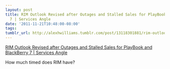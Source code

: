 ```yaml
---
layout: post
title: RIM Outlook Revised after Outages and Stalled Sales for PlayBook and BlackBerry
  7 | Services Angle
date: '2011-11-21T10:48:00-08:00'
tags: 
tumblr_url: http://alexhwilliams.tumblr.com/post/13118301881/rim-outlook-revised-after-outages-and-stalled-sales-for
---
```

<a href="http://servicesangle.com/blog/2011/11/21/rim-outlook-revised-after-outages-and-stalled-sales-for-playbook-and-blackberry-7/">RIM Outlook Revised after Outages and Stalled Sales for PlayBook and BlackBerry 7 | Services Angle</a><br/><p>How much timed does RIM have?</p>

